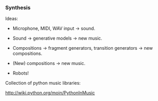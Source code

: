 ### Synthesis 

Ideas:

-	Microphone, MIDI, WAV input -> sound.

-	Sound -> generative models -> new music.

-	Compositions -> fragment generators, transition generators -> new compositions.

-	(New) compositions -> new music.

- 	Robots!

Collection of python music libraries:

http://wiki.python.org/moin/PythonInMusic

